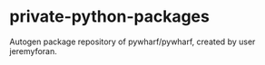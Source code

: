 # private-python-packages
Autogen package repository of pywharf/pywharf, created by user jeremyforan. 
